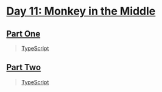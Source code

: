 # [Day 11: Monkey in the Middle](https://adventofcode.com/2022/day/11)

## [Part One](https://adventofcode.com/2022/day/11#part1)

> [TypeScript](/solutions/typescript/2022/11/src/p1.ts)

## [Part Two](https://adventofcode.com/2022/day/11#part2)

> [TypeScript](/solutions/typescript/2022/11/src/p2.ts)
